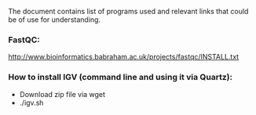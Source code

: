 The document contains list of programs used and relevant links that could be of use for understanding.

### FastQC: 

http://www.bioinformatics.babraham.ac.uk/projects/fastqc/INSTALL.txt

### How to install IGV (command line and using it via Quartz):

- Download zip file via wget 
- ./igv.sh
